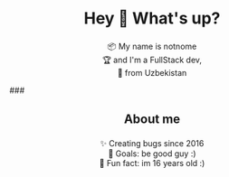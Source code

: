 
<h1 align="center">Hey 👋 What's up?</h1>

###

<p align="center">📦 My name is notnome<br> 🏆 and I'm a FullStack dev,<br>🎉 from Uzbekistan</p>
###

<h2 align="center">About me</h2>

###

<p align="center">✨ Creating bugs since 2016<br>🎯 Goals: be good guy :)<br>🎲 Fun fact: im 16 years old :)</p>

###

###
